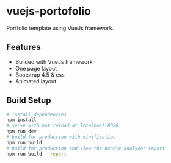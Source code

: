 # vuejs-portofolio

 Portfolio template using VueJs framework.

## Features

- Builded with VueJs framework 
- One page layout 
- Bootstrap 4.5 & css 
- Animated layout 

## Build Setup

``` bash
# install dependencies
npm install
# serve with hot reload at localhost:8080
npm run dev
# build for production with minification
npm run build
# build for production and view the bundle analyzer report
npm run build --report
```
